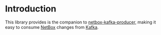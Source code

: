 # Introduction
This library provides is the companion to [netbox-kafka-producer](https://github.com/ebusto/netbox-kafka-producer), making it easy to consume [NetBox](https://github.com/digitalocean/netbox/) changes from [Kafka](https://kafka.apache.org/).

